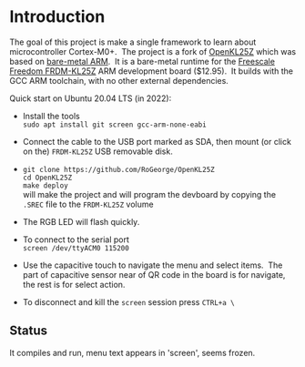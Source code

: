 Introduction
============

The goal of this project is make a single framework to learn about microcontroller Cortex-M0+.&nbsp;  The project is a fork of [OpenKL25Z](https://github.com/1nv1/OpenKL25Z) which was based on [bare-metal ARM](https://github.com/payne92/bare-metal-arm).&nbsp;  It is a bare-metal runtime for the 
[Freescale Freedom FRDM-KL25Z](http://www.freescale.com/webapp/sps/site/prod_summary.jsp?code=FRDM-KL25Z) 
ARM development board ($12.95).&nbsp;  It builds with the GCC ARM toolchain, with no other external dependencies.

Quick start on Ubuntu 20.04 LTS (in 2022):

+ Install the tools <br />
`sudo apt install git screen gcc-arm-none-eabi`

+ Connect the cable to the USB port marked as SDA, then mount (or click on the) `FRDM-KL25Z` USB removable disk.

+ `git clone https://github.com/RoGeorge/OpenKL25Z` <br />
`cd OpenKL25Z` <br />
`make deploy` <br />
will make the project and will program the devboard by copying the `.SREC` file to the `FRDM-KL25Z` volume

+ The RGB LED will flash quickly.
 
+ To connect to the serial port <br />
`screen /dev/ttyACM0 115200` <br />

+ Use the capacitive touch to navigate the menu and select items.&nbsp;  The part of capacitive sensor near of QR code in the board is for navigate, the rest is for select action.

+ To disconnect and kill the `screen` session press `CTRL+a \`

Status
------
It compiles and run, menu text appears in 'screen', seems frozen.
